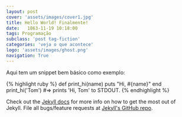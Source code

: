 ```yaml
---
layout: post
cover: 'assets/images/cover1.jpg'
title: Hello World! Finalmente!
date:   1863-11-19 10:18:00
tags: Programação
subclass: 'post tag-fiction'
categories: 'veja o que acontece'
logo: 'assets/images/ghost.png'
navigation: True
---
```


Aqui tem um snippet bem básico como exemplo:

{% highlight ruby %}
def print_hi(name)
  puts "Hi, #{name}"
end
print_hi('Tom')
#=> prints 'Hi, Tom' to STDOUT.
{% endhighlight %}

Check out the [Jekyll docs][jekyll] for more info on how to get the most out of Jekyll. File all bugs/feature requests at [Jekyll's GitHub repo][jekyll-gh].

[jekyll-gh]: https://github.com/mojombo/jekyll
[jekyll]:    http://jekyllrb.com
